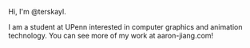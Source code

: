 Hi, I'm @terskayl. 

I am a student at UPenn interested in computer graphics and animation technology. You can see more of my work at aaron-jiang.com!

<!---
terskayl/terskayl is a ✨ special ✨ repository because its `README.md` (this file) appears on your GitHub profile.
You can click the Preview link to take a look at your changes.
--->
